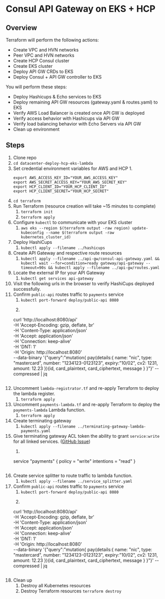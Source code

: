 # Consul API Gateway on EKS + HCP

## Overview

Terraform will perform the following actions:
- Create VPC and HVN networks
- Peer VPC and HVN networks
- Create HCP Consul cluster
- Create EKS cluster
- Deploy API GW CRDs to EKS
- Deploy Consul + API GW controller to EKS

You will perform these steps:
- Deploy Hashicups & Echo services to EKS
- Deploy remaining API GW resources (gateway.yaml & routes.yaml) to EKS
- Verify AWS Load Balancer is created once API GW is deployed
- Verify access behavior with Hashicups via API GW
- Verify load balancing behavior with Echo Servers via API GW
- Clean up environment

## Steps

1. Clone repo
2. `cd datacenter-deploy-hcp-eks-lambda`
3. Set credential environment variables for AWS and HCP
    1. 
    ```shell
    export AWS_ACCESS_KEY_ID="YOUR_AWS_ACCESS_KEY"
    export AWS_SECRET_ACCESS_KEY="YOUR_AWS_SECRET_KEY"
    export HCP_CLIENT_ID="YOUR_HCP_CLIENT_ID"
    export HCP_CLIENT_SECRET="YOUR_HCP_SECRET"
    ```
4. `cd terraform`
5. Run Terraform (resource creation will take ~15 minutes to complete)
    1. `terraform init`
    2. `terraform apply`
6. Configure `kubectl` to communicate with your EKS cluster
    1. `aws eks --region $(terraform output -raw region) update-kubeconfig --name $(terraform output -raw kubernetes_cluster_id)` 
7. Deploy HashiCups
    1. `kubectl apply --filename ../hashicups`
8. Create API Gateway and respective route resources
    1. `kubectl apply --filename ../api-gw/consul-api-gateway.yaml && kubectl wait --for=condition=ready gateway/api-gateway --timeout=90s && kubectl apply --filename ../api-gw/routes.yaml` 
9. Locate the external IP for your API Gateway
    1. `kubectl get services api-gateway`
10.  Visit the following urls in the browser to verify HashiCups deployed successfully.
11. Confirm `public-api` routes traffic to `payments` service
    1. `kubectl port-forward deploy/public-api 8080`
    2. ```
    curl 'http://localhost:8080/api' \
      -H 'Accept-Encoding: gzip, deflate, br' \
      -H 'Content-Type: application/json' \
      -H 'Accept: application/json' \
      -H 'Connection: keep-alive' \
      -H 'DNT: 1' \
      -H 'Origin: http://localhost:8080' \
      --data-binary '{"query":"mutation{ pay(details:{ name: \"nic\", type: \"mastercard\", number: \"1234123-0123123\", expiry:\"10/02\",    cv2: 1231, amount: 12.23 }){id, card_plaintext, card_ciphertext, message } }"}' --compressed | jq
      ```
12. Uncomment `lambda-registrator.tf` and re-apply Terraform to deploy the lambda register.
    1. `terraform apply`
13. Uncomment `payments-lambda.tf` and re-apply Terraform to deploy the `payments-lambda` Lambda function.
    1. `terraform apply`
14. Create terminating gateway
    1. `kubectl apply --filename ../terminating-gateway-lambda-payments.yaml` 
15. Give terminating gateway ACL token the ability to grant `service:write` for all linked services. ([GitHub Issue](https://github.com/hashicorp/consul/issues/12116#issuecomment-1019463753))
    1. ```
    service "payments" {
        policy = "write"
        intentions = "read"
    }
    ```
15. Create service splitter to route traffic to lambda function.
    1. `kubectl apply --filename ../service_splitter.yaml` 
16. Confirm `public-api` routes traffic to `payments` service
    1. `kubectl port-forward deploy/public-api 8080`
    2. ```
    curl 'http://localhost:8080/api' \
      -H 'Accept-Encoding: gzip, deflate, br' \
      -H 'Content-Type: application/json' \
      -H 'Accept: application/json' \
      -H 'Connection: keep-alive' \
      -H 'DNT: 1' \
      -H 'Origin: http://localhost:8080' \
      --data-binary '{"query":"mutation{ pay(details:{ name: \"nic\", type: \"mastercard\", number: \"1234123-0123123\", expiry:\"10/02\",    cv2: 1231, amount: 12.23 }){id, card_plaintext, card_ciphertext, message } }"}' --compressed | jq
      ```
10. Clean up
    1. Destroy all Kubernetes resources
    2. Destroy Terraform resources
      `terraform destroy`